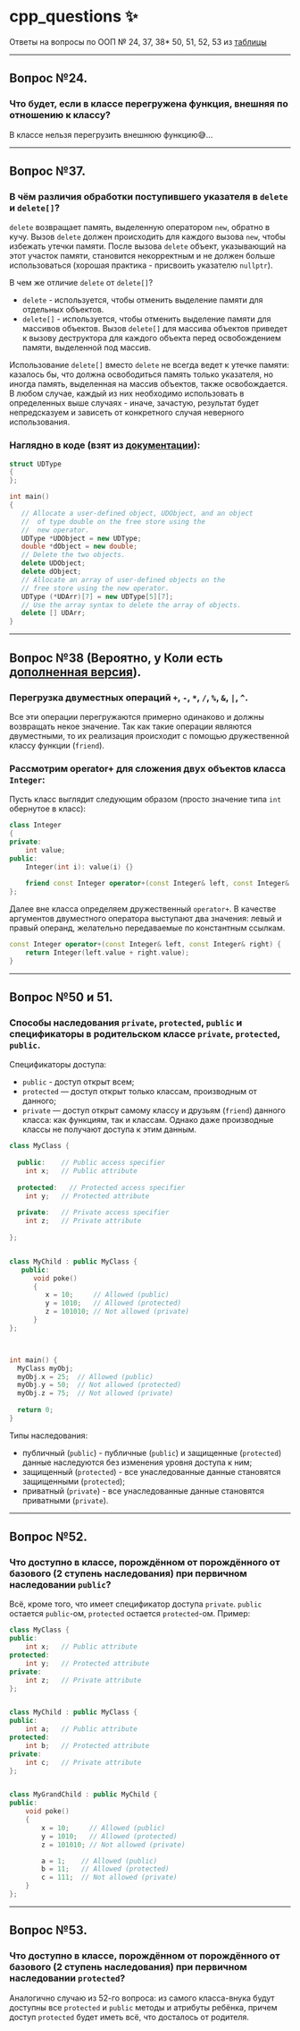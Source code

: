 # cpp_questions :sparkles:
Ответы на вопросы по ООП № 24, 37, 38* 50, 51, 52, 53 из [таблицы](https://docs.google.com/spreadsheets/d/1Xa1adOa6OHZmitgNn0bf2ZkWPHSHtjVP4N1kiDtX_wo/edit#gid=0)

---

## Вопрос №24.

### Что будет, если в классе перегружена функция, внешняя по отношению к классу?

В классе нельзя перегрузить внешнюю функцию:sweat_smile:...

---

## Вопрос №37.

### В  чём  различия  обработки  поступившего  указателя  в  `delete` и `delete[]`?

`delete` возвращает память, выделенную оператором `new`, обратно в кучу. Вызов `delete` должен происходить для каждого вызова `new`, чтобы избежать утечки памяти. После вызова `delete` объект, указывающий на этот участок памяти, становится некорректным и не должен больше использоваться (хорошая практика - присвоить указателю `nullptr`).

В чем же отличие `delete` от `delete[]`?
- `delete` - используется, чтобы отменить выделение памяти для отдельных объектов.
- `delete[]` - используется, чтобы отменить выделение памяти для массивов объектов. Вызов `delete[]` для массива объектов приведет к вызову деструктора для каждого объекта перед освобождением памяти, выделенной под массив.

Использование `delete[]` вместо `delete` не всегда ведет к утечке памяти: казалось бы, что должна освободиться память только указателя, но иногда память, выделенная на массив объектов, также освобождается. В любом случае, каждый из них необходимо использовать в определенных выше случаях - иначе, зачастую, результат будет непредсказуем и зависеть от конкретного случая неверного использования.

### Наглядно в коде (взят из [документации](https://docs.microsoft.com/ru-ru/cpp/cpp/delete-operator-cpp?view=msvc-170)):
```cpp
struct UDType
{
};

int main()
{
   // Allocate a user-defined object, UDObject, and an object
   //  of type double on the free store using the
   //  new operator.
   UDType *UDObject = new UDType;
   double *dObject = new double;
   // Delete the two objects.
   delete UDObject;
   delete dObject;
   // Allocate an array of user-defined objects on the
   // free store using the new operator.
   UDType (*UDArr)[7] = new UDType[5][7];
   // Use the array syntax to delete the array of objects.
   delete [] UDArr;
}
```

---

## Вопрос №38 (Вероятно, у Коли есть [дополненная версия](https://github.com/Nick440Suvoro/OOP-exam-questions/blob/main/%D0%92%D0%BE%D0%BF%D1%80%D0%BE%D1%81%2038.md)).

### Перегрузка двуместных операций `+`, `-`, `*`, `/`, `%`, `&`, `|`, `^`.

Все эти операции перегружаются примерно одинаково и должны возвращать некое значение. Так как такие операции являются двуместными, то их реализация происходит с помощью дружественной классу функции (`friend`).

### Рассмотрим operator+ для сложения двух объектов класса `Integer`:
Пусть класс выглядит следующим образом (просто значение типа `int` обернутое в класс):
```cpp
class Integer
{
private:
    int value;
public:
    Integer(int i): value(i) {}
    
    friend const Integer operator+(const Integer& left, const Integer& right);
};
```

Далее вне класса определяем дружественный `operator+`. В качестве аргументов двуместного оператора выступают два значения: левый и правый операнд, желательно передаваемые по константным ссылкам.
```cpp
const Integer operator+(const Integer& left, const Integer& right) {
    return Integer(left.value + right.value);
}
```

---

## Вопрос №50 и 51.

### Способы наследования `private`, `protected`, `public` и спецификаторы в родительском классе `private`, `protected`, `public`.

Спецификаторы доступа:
- `public` - доступ открыт всем;
- `protected` — доступ открыт только классам, производным от данного;
- `private` — доступ открыт самому классу и друзьям (`friend`) данного класса: как функциям, так и классам. Однако даже производные классы не получают доступа к этим данным.

```cpp
class MyClass {
  
  public:    // Public access specifier
    int x;   // Public attribute
  
  protected:   // Protected access specifier
    int y;   // Protected attribute
  
  private:   // Private access specifier
    int z;   // Private attribute
    
};


class MyChild : public MyClass {
   public:
      void poke()
      {
         x = 10;     // Allowed (public)
         y = 1010;   // Allowed (protected)
         z = 101010; // Not allowed (private)
      }
};



int main() {
  MyClass myObj;
  myObj.x = 25;  // Allowed (public)
  myObj.y = 50;  // Not allowed (protected)
  myObj.z = 75;  // Not allowed (private)
  
  return 0;
}
```

Типы наследования:
- публичный (`public`) - публичные (`public`) и защищенные (`protected`) данные наследуются без изменения уровня доступа к ним;
- защищенный (`protected`) - все унаследованные данные становятся защищенными (`protected`);
- приватный (`private`) - все унаследованные данные становятся приватными (`private`).

---

## Вопрос №52.

### Что доступно в классе, порождённом от порождённого от базового (2 ступень наследования) при первичном наследовании `public`?

Всё, кроме того, что имеет спецификатор доступа `private`. `public` остается `public`-ом, `protected` остается `protected`-ом. Пример:

```cpp
class MyClass {
public:
    int x;   // Public attribute
protected:
    int y;   // Protected attribute
private:
    int z;   // Private attribute
};


class MyChild : public MyClass {
public:
    int a;   // Public attribute
protected:
    int b;   // Protected attribute
private:
    int c;   // Private attribute
};


class MyGrandChild : public MyChild {
public:
    void poke()
    {
        x = 10;     // Allowed (public)
        y = 1010;   // Allowed (protected)
        z = 101010; // Not allowed (private)

        a = 1;    // Allowed (public)
        b = 11;   // Allowed (protected)
        c = 111;  // Not allowed (private)
    }
};
```

---

## Вопрос №53.

### Что доступно в классе, порождённом от порождённого от базового (2 ступень наследования) при первичном наследовании `protected`?

Аналогично случаю из 52-го вопроса: из самого класса-внука будут доступны все `protected` и `public` методы и атрибуты ребёнка, причем доступ `protected` будет иметь всё, что досталось от родителя.
